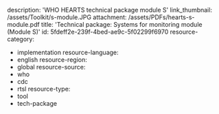 description: 'WHO HEARTS technical package module S'
link_thumbnail: /assets/Toolkit/s-module.JPG
attachment: /assets/PDFs/hearts-s-module.pdf
title: 'Technical package: Systems for monitoring module (Module S)'
id: 5fdeff2e-239f-4bed-ae9c-5f02299f6970
resource-category:
  - implementation
resource-language:
  - english
resource-region:
  - global
resource-source:
  - who
  - cdc
  - rtsl
resource-type:
  - tool
  - tech-package
